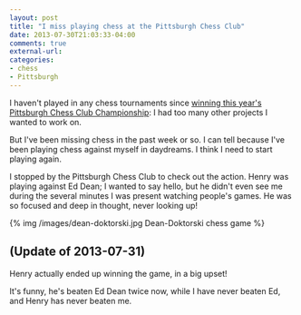```yaml
---
layout: post
title: "I miss playing chess at the Pittsburgh Chess Club"
date: 2013-07-30T21:03:33-04:00
comments: true
external-url: 
categories: 
- chess
- Pittsburgh
---
```

I haven't played in any chess tournaments since [winning this year's Pittsburgh Chess Club Championship](/blog/2013/02/20/pittsburgh-chess-club-championship-2013-round-6-winning-as-black-like-a-madman/): I had too many other projects I wanted to work on.

But I've been missing chess in the past week or so. I can tell because I've been playing chess against myself in daydreams. I think I need to start playing again.

I stopped by the Pittsburgh Chess Club to check out the action. Henry was playing against Ed Dean; I wanted to say hello, but he didn't even see me during the several minutes I was present watching people's games. He was so focused and deep in thought, never looking up!

{% img /images/dean-doktorski.jpg Dean-Doktorski chess game %}

## (Update of 2013-07-31)

Henry actually ended up winning the game, in a big upset!

It's funny, he's beaten Ed Dean twice now, while I have never beaten Ed, and Henry has never beaten me.
